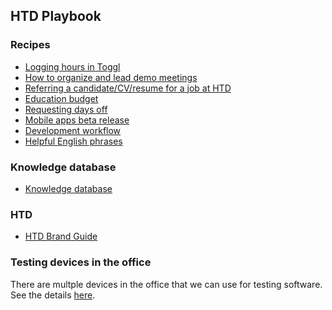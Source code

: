 ## HTD Playbook

### Recipes

<!--- - [Definition of Quality](/definition-of-quality.md) --->
- [Logging hours in Toggl](/logging-hours-in-toggl.md)
- [How to organize and lead demo meetings](/demo-meetings.md)
- [Referring a candidate/CV/resume for a job at HTD](/referrals.md)
- [Education budget](/education-budget.md)
- [Requesting days off](/days-off.md)
- [Mobile apps beta release](/mobile-app-beta-release.md)
- [Development workflow](/workflow-guideline.md)
- [Helpful English phrases](/helpful-english-phrases.md)

### Knowledge database
- [Knowledge database](https://github.com/htdevelopers/knowledge-database)

### HTD
- [HTD Brand Guide](/htd-brandguide.md)

### Testing devices in the office

There are multple devices in the office that we can use for testing software. See the details [here](testing-devices.md).
